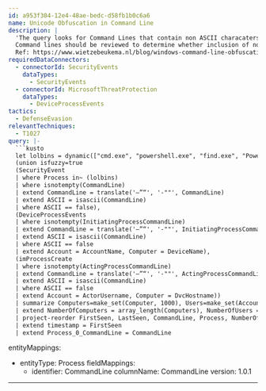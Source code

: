 ```yaml
---
id: a953f304-12e4-48ae-bedc-d58fb1b0c6a6
name: Unicode Obfuscation in Command Line
description: |
  'The query looks for Command Lines that contain non ASCII characaters. Insertion of these characters could be used to evade detections.
  Command lines should be reviewed to determine whether inclusion of non ASCII characters was deliberate or not.
  Ref: https://www.wietzebeukema.nl/blog/windows-command-line-obfuscation'
requiredDataConnectors:
  - connectorId: SecurityEvents
    dataTypes:
      - SecurityEvents
  - connectorId: MicrosoftThreatProtection
    dataTypes:
      - DeviceProcessEvents
tactics:
  - DefenseEvasion
relevantTechniques:
  - T1027
query: |-
  ```kusto
  let lolbins = dynamic(["cmd.exe", "powershell.exe", "find.exe", "PowerShell_ISE.exe", "wmic.exe", "winrs.exe", "winrm.cmd", "whoami.exe", "wevtutil.exe", "vssadmin.exe", "vbc.exe", "tasklist.exe", "takeown.exe", "taskkill.exe", "systeminfo.exe", "schtasks.exe", "sc.exe", "route.exe", "robocopy.cmd", "regsrv32.exe", "ping.exe", "nslookup.exe", "netstat.exe", "netsh.exe", "net.exe", "msiexec.exe", "mpcmdrun.exe", "jsc.exe", "ipconfig.exe", "icals.exe", "forfiles.exe", "fltmc.exe", "findstr.exe", "curl.exe", "csc.exe", "cmstp.exe", "cmdkey.exe", "certutils.exe", "cacls.exe", "bitsadmin.exe", "at.exe", "arp.exe"]);
  (union isfuzzy=true
  (SecurityEvent
  | where Process in~ (lolbins)
  | where isnotempty(CommandLine)
  | extend CommandLine = translate('–”“', '-""', CommandLine)
  | extend ASCII = isascii(CommandLine)
  | where ASCII == false),
  (DeviceProcessEvents
  | where isnotempty(InitiatingProcessCommandLine)
  | extend CommandLine = translate('–”“', '-""', InitiatingProcessCommandLine)
  | extend ASCII = isascii(CommandLine)
  | where ASCII == false
  | extend Account = AccountName, Computer = DeviceName),
  (imProcessCreate
  | where isnotempty(ActingProcessCommandLine)
  | extend CommandLine = translate('–”“', '-""', ActingProcessCommandLine)
  | extend ASCII = isascii(CommandLine)
  | where ASCII == false
  | extend Account = ActorUsername, Computer = DvcHostname))
  | summarize Computers=make_set(Computer, 1000), Users=make_set(Account, 1000), NumberOfTimesRun = dcount(TimeGenerated), FirstSeen=min(TimeGenerated), LastSeen=max(TimeGenerated) by Process, CommandLine
  | extend NumberOfComputers = array_length(Computers), NumberOfUsers = array_length(Users)
  | project-reorder FirstSeen, LastSeen, CommandLine, Process, NumberOfComputers, NumberOfTimesRun, Computers, Users
  | extend timestamp = FirstSeen
  | extend Process_0_CommandLine = CommandLine
  ```
entityMappings:
  - entityType: Process
    fieldMappings:
      - identifier: CommandLine
        columnName: CommandLine
version: 1.0.1
---
```


